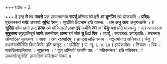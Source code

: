 +++
title = 2

+++
हे इन्द्र **ते** तव **जवसे** यज्ञं प्रत्यागमनाय **सपर्यू** परिचारकौ हरी **आ** **युनज्मि** रथे योजयामि । **प्रदिवः** पुरातनस्त्वं **ययोः** अश्वयोः **श्रुष्टिं** वेगम् ।  श्रुष्टीति क्षिप्रनाम इति यास्कः । तम् **अनु** **आवः** अनुगच्छसि । हे **सुशिप्र** शोभनहनो इन्द्र **हरयः** रथे योजितास्तेऽश्वाः **इह** कर्मणि **त्वा** त्वां **धेयुः** यज्ञं प्रति धारयन्तु । तत आगतस्त्वं **सुषुतस्य** सुष्ठ्वभिषुतं **चारोः** कमनीयम् **अस्य** इमं सोमं **तु** क्षिप्रं **पिब** । सपर्यू। सपरशब्दः कण्ड्वादिः। तदन्तात् औणादिकः कुप्रत्ययः । आवः । अव रक्षणादिषु । छान्दसे लङि रूपम् । यद्वृत्तयोगात् अनिघातः। धेयुः । दधातेराशीर्लिङि किदाशिषि' इति यासुट् । ‘ एर्लिङि' ( पा. सू. ६. ४. ६७ ) इत्येकादेशः । निघातः । पिब । पादादित्वादनिघातः । सुषुतस्य । “ षुञ् अभिषवे' कर्मणि क्तः। ‘ गतिरनन्तरः' इति गतिस्वरः ।' उपसर्गात्सुनोति' इत्यादिना संहितायां षत्वम् ॥
